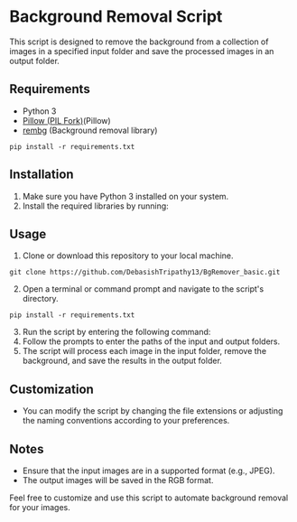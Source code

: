 # Background Removal Script

This script is designed to remove the background from a collection of images in a specified input folder and save the processed images in an output folder.

## Requirements
- Python 3
- [Pillow (PIL Fork)](https://pillow.readthedocs.io/en/stable/)(Pillow)
- [rembg](https://github.com/danielgatis/rembg) (Background removal library)
```
pip install -r requirements.txt
```
## Installation
1. Make sure you have Python 3 installed on your system.
2. Install the required libraries by running:

## Usage
1. Clone or download this repository to your local machine.
```
git clone https://github.com/DebasishTripathy13/BgRemover_basic.git
```
2. Open a terminal or command prompt and navigate to the script's directory.

```
pip install -r requirements.txt
```
3. Run the script by entering the following command:
4. Follow the prompts to enter the paths of the input and output folders.
5. The script will process each image in the input folder, remove the background, and save the results in the output folder.

## Customization
- You can modify the script by changing the file extensions or adjusting the naming conventions according to your preferences.

## Notes
- Ensure that the input images are in a supported format (e.g., JPEG).
- The output images will be saved in the RGB format.

Feel free to customize and use this script to automate background removal for your images.
